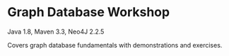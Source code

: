 Graph Database Workshop
=======================

Java 1.8, Maven 3.3, Neo4J 2.2.5

Covers graph database fundamentals with demonstrations and exercises.